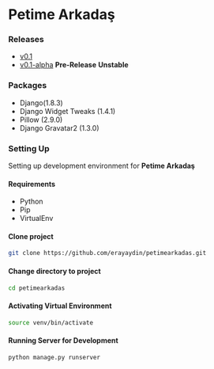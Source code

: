 Petime Arkadaş
==============

### Releases

- [v0.1](https://github.com/petimearkadas/petimearkadas/releases/tag/v0.1)
- [v0.1-alpha](https://github.com/petimearkadas/petimearkadas/releases/tag/v0.1-alpha) **Pre-Release** **Unstable**

### Packages

- Django(1.8.3)
- Django Widget Tweaks (1.4.1)
- Pillow (2.9.0)
- Django Gravatar2 (1.3.0)

### Setting Up

Setting up development environment for **Petime Arkadaş**

#### Requirements

- Python
- Pip
- VirtualEnv

#### Clone project

```bash
git clone https://github.com/erayaydin/petimearkadas.git
```

#### Change directory to project

```bash
cd petimearkadas
```

#### Activating Virtual Environment

```bash
source venv/bin/activate
```

#### Running Server for Development

```bash
python manage.py runserver
```